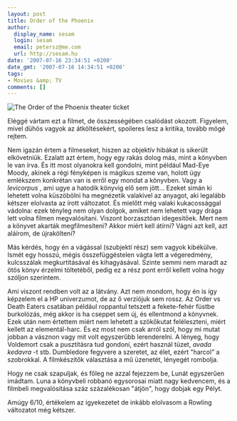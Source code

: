 ```yaml
---
layout: post
title: Order of the Phoenix
author:
  display_name: sesam
  login: sesam
  email: petersz@me.com
  url: http://sesam.hu
date: '2007-07-16 23:34:51 +0200'
date_gmt: '2007-07-16 14:34:51 +0200'
tags:
- Movies &amp; TV
comments: []
---
```


![The Order of the Phoenix theater ticket](http://www.sesam.hu.php5-19.dfw1-2.websitetestlink.com/wp-content/uploads/2007/07/hpphoenix.jpg)

Eléggé vártam ezt a filmet, de összességében csalódást okozott. Figyelem, mivel dühös vagyok az átköltésekért, spoileres lesz a kritika, tovább mögé rejtem.

Nem igazán értem a filmeseket, hiszen az objektív hibákat is sikerült elkövetniük. Ezalatt azt értem, hogy egy rakás dolog más, mint a könyvben le van írva. És itt most olyanokra kell gondolni, mint például Mad-Eye Moody, akinek a régi fényképen is mágikus szeme van, holott úgy emlékszem konkrétan van is erről egy mondat a könyvben. Vagy a _levicorpus_ , ami ugye a hatodik könyvig elő sem jött... Ezeket simán ki lehetett volna küszöbölni ha megnézetik valakivel az anyagot, aki legalább kétszer elolvasta az írott változatot. És mielőtt még valaki kukacossággal vádolna: ezek tényleg nem olyan dolgok, amiket nem lehetett vagy drága lett volna filmen megvalósítani. Viszont borzasztóan idegesítőek. Mert nem a könyvet akarták megfilmesíteni? Akkor miért kell átírni? Vágni azt kell, azt aláírom, de újrakölteni?

Más kérdés, hogy én a vágással (szubjektí rész) sem vagyok kibékülve. Ismét egy hosszú, mégis összefüggéstelen vágta lett a végeredmény, kulcsszálak megkurtításával és kihagyásával. Szinte semmi nem maradt az ötös könyv érzelmi töltetéből, pedig ez a rész pont erről kellett volna hogy szóljon szerintem.

Ami viszont rendben volt az a látvány. Azt nem mondom, hogy én is így képzelem el a HP univerzumot, de az ő verziójuk sem rossz. Az Order vs Death Eaters csatában például roppantul tetszett a fekete-fehér füstbe burkolózás, még akkor is ha cseppet sem új, és ellentmond a könyvnek. Ezek után nem értettem miért nem lehetett a szökőkutat feléleszteni, miért kellett az elementál-harc. És ez most nem csak arról szól, hogy mi mutat jobban a vásznon vagy mit volt egyszerűbb lerenderelni. A lényeg, hogy Voldemort csak a pusztításra tud gondoni, ezért használ tüzet, _avada kedavra_ -t stb. Dumbledore fegyvere a szeretet, az élet, ezért "harcol" a szobrokkal. A filmkészítők választása a mű üzenetét, lényegét rombolja.

Hogy ne csak szapuljak, és főleg ne azzal fejezzem be, Lunát egyszerűen imádtam. Luna a könyvbeli robbanó egysorosai miatt nagy kedvencem, és a filmbeli megvalósítása száz százalékosan "átjön", hogy dobjak egy Pélyt.

Amúgy 6/10, értékelem az igyekezetet de inkább elolvasom a Rowling változatot még kétszer.
